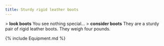 ```yaml
---
title: Sturdy rigid leather boots
---
```


\> **look boots**
You see nothing special...
\> **consider boots**
They are a sturdy pair of rigid leather boots.
They weigh four pounds.

{% include Equipment.md %}